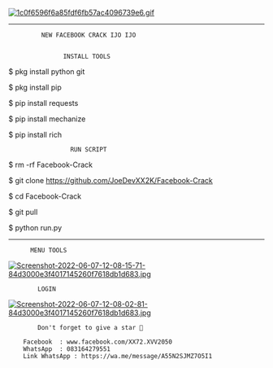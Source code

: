 
[![1c0f6596f6a85fdf6fb57ac4096739e6.gif](https://i.postimg.cc/NFBWPCVK/1c0f6596f6a85fdf6fb57ac4096739e6.gif)](https://postimg.cc/WFYWd8sV)


----
             NEW FACEBOOK CRACK IJO IJO


                   INSTALL TOOLS

$ pkg install python git

$ pkg install pip

$ pip install requests

$ pip install mechanize

$ pip install rich

                     RUN SCRIPT

$ rm -rf Facebook-Crack

$ git clone https://github.com/JoeDevXX2K/Facebook-Crack

$ cd Facebook-Crack

$ git pull

$ python run.py

----

          MENU TOOLS

[![Screenshot-2022-06-07-12-08-15-71-84d3000e3f4017145260f7618db1d683.jpg](https://i.postimg.cc/CLBC8kSW/Screenshot-2022-06-07-12-08-15-71-84d3000e3f4017145260f7618db1d683.jpg)](https://postimg.cc/jLTJ0WWX)

            LOGIN

[![Screenshot-2022-06-07-12-08-02-81-84d3000e3f4017145260f7618db1d683.jpg](https://i.postimg.cc/hv7JX8Ts/Screenshot-2022-06-07-12-08-02-81-84d3000e3f4017145260f7618db1d683.jpg)](https://postimg.cc/jntq978n)

            Don't forget to give a star 🌟

        Facebook  : www.facebook.com/XX72.XVV2050
        WhatsApp  : 083164279551
        Link WhatsApp : https://wa.me/message/A55N2SJMZ7O5I1
